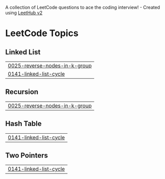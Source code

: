 A collection of LeetCode questions to ace the coding interview! - Created using [LeetHub v2](https://github.com/arunbhardwaj/LeetHub-2.0)
<!---LeetCode Topics Start-->
# LeetCode Topics
## Linked List
|  |
| ------- |
| [0025-reverse-nodes-in-k-group](https://github.com/manish-modanwal/Cpp-DSA-/tree/master/0025-reverse-nodes-in-k-group) |
| [0141-linked-list-cycle](https://github.com/manish-modanwal/Cpp-DSA-/tree/master/0141-linked-list-cycle) |
## Recursion
|  |
| ------- |
| [0025-reverse-nodes-in-k-group](https://github.com/manish-modanwal/Cpp-DSA-/tree/master/0025-reverse-nodes-in-k-group) |
## Hash Table
|  |
| ------- |
| [0141-linked-list-cycle](https://github.com/manish-modanwal/Cpp-DSA-/tree/master/0141-linked-list-cycle) |
## Two Pointers
|  |
| ------- |
| [0141-linked-list-cycle](https://github.com/manish-modanwal/Cpp-DSA-/tree/master/0141-linked-list-cycle) |
<!---LeetCode Topics End-->